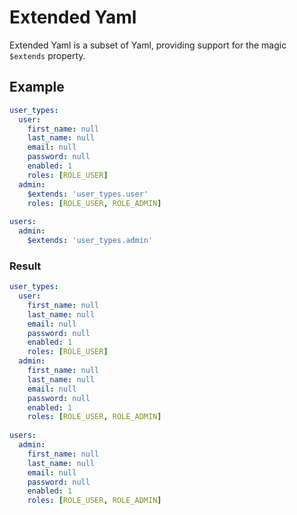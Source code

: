 # Extended Yaml

Extended Yaml is a subset of Yaml, providing support for the magic `$extends` property.

## Example

```yaml
user_types:
  user:
    first_name: null
    last_name: null
    email: null
    password: null
    enabled: 1
    roles: [ROLE_USER]
  admin:
    $extends: 'user_types.user'
    roles: [ROLE_USER, ROLE_ADMIN]
    
users:
  admin:
    $extends: 'user_types.admin'

```

### Result

```yaml
user_types:
  user:
    first_name: null
    last_name: null
    email: null
    password: null
    enabled: 1
    roles: [ROLE_USER]
  admin:
    first_name: null
    last_name: null
    email: null
    password: null
    enabled: 1
    roles: [ROLE_USER, ROLE_ADMIN]
    
users:
  admin:
    first_name: null
    last_name: null
    email: null
    password: null
    enabled: 1
    roles: [ROLE_USER, ROLE_ADMIN]

```
